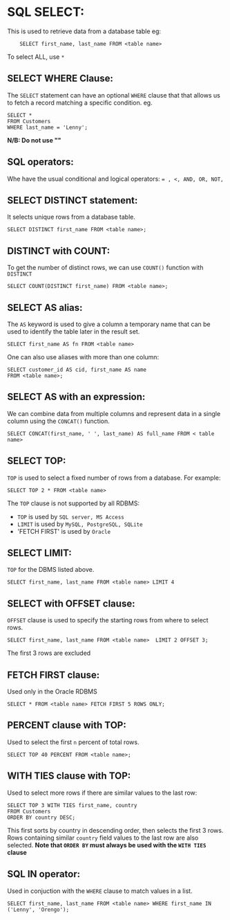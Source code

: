 # SQL SELECT:
This is used to retrieve data from a database table eg:
```
    SELECT first_name, last_name FROM <table name>

```
To select ALL, use `*`

## SELECT WHERE Clause:

The `SELECT` statement can have an optional `WHERE` clause that that allows us to fetch a record matching a specific condition. eg.

```
SELECT *
FROM Customers
WHERE last_name = 'Lenny';
```
**N/B: Do not use ""**

## SQL operators:
Whe have the usual conditional and logical operators: ` = , <, AND, OR, NOT, `

## SELECT DISTINCT statement:
It selects unique rows from a database table.
```
SELECT DISTINCT first_name FROM <table name>;
```
## DISTINCT with COUNT:
To get the number of distinct rows, we can use `COUNT()` function with `DISTINCT`
```
SELECT COUNT(DISTINCT first_name) FROM <table name>;
```

## SELECT AS alias:
The `AS` keyword is used to give a column a temporary name that can be used to identify the table later in the result set.

```
SELECT first_name AS fn FROM <table name>
```
One can also use aliases with more than one column:

```
SELECT customer_id AS cid, first_name AS name
FROM <table name>;
```
## SELECT AS with an expression:
We can combine data from multiple columns and represent data in a single column using the `CONCAT()` function.

```
SELECT CONCAT(first_name, ' ', last_name) AS full_name FROM < table name>

```

## SELECT TOP:

`TOP` is used to select a fixed number of rows from a database. For example:
```
SELECT TOP 2 * FROM <table name> 
```
The `TOP` clause is not supported by all RDBMS:
- `TOP` is used by `SQL server, MS Access`
- `LIMIT` is used by `MySQL, PostgreSQL, SQLite`
- 'FETCH FIRST' is used by `Oracle`

## SELECT LIMIT:
`TOP` for the DBMS listed above.
```
SELECT first_name, last_name FROM <table name> LIMIT 4
```

## SELECT with OFFSET clause:

`OFFSET` clause is used to specify the starting rows from where to select rows. 
```
SELECT first_name, last_name FROM <table name>  LIMIT 2 OFFSET 3;
```
The first 3 rows are excluded

## FETCH FIRST clause:
Used only in the Oracle RDBMS 
```
SELECT * FROM <table name> FETCH FIRST 5 ROWS ONLY;

```
## PERCENT clause with TOP:
Used to select  the first `n` percent of total rows.
```
SELECT TOP 40 PERCENT FROM <table name>;

```
## WITH TIES clause with TOP:
Used to select more rows if there are similar values to the last row:
```
SELECT TOP 3 WITH TIES first_name, country
FROM Customers
ORDER BY country DESC;
```
This first sorts by country in descending order, then selects the first 3 rows. Rows containing similar `country` field values to the last row are also selected. 
**Note that `ORDER BY` must always be used with the `WITH TIES` clause**

## SQL IN operator:
Used in conjuction with the `WHERE` clause to match values in a list. 
```
SELECT first_name, last_name FROM <table name> WHERE first_name IN ('Lenny', 'Orengo');

```
